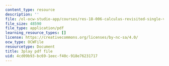 ```yaml
---
content_type: resource
description: ''
file: /ol-ocw-studio-app/courses/res-18-006-calculus-revisited-single-variable-calculus-fall-2010/4cd09b93bc691eecf40c918e76231717_cm0io4R0tOM.pdf
file_size: 48590
file_type: application/pdf
learning_resource_types: []
license: https://creativecommons.org/licenses/by-nc-sa/4.0/
ocw_type: OCWFile
resourcetype: Document
title: 3play pdf file
uid: 4cd09b93-bc69-1eec-f40c-918e76231717
---
```

